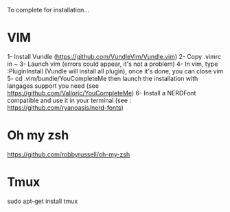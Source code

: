 To complete for installation...

# VIM

1- Install Vundle (https://github.com/VundleVim/Vundle.vim)
2- Copy .vimrc in ~
3- Launch vim (errors could appear, it's not a problem)
4- In vim, type :PluginInstall (Vundle will install all plugin), once it's done, you can close vim
5- cd .vim/bundle/YouCompleteMe then launch the installation with langages support you need (see https://github.com/Valloric/YouCompleteMe)
6- Install a NERDFont compatible and use it in your terminal (see : https://github.com/ryanoasis/nerd-fonts)

# Oh my zsh

https://github.com/robbyrussell/oh-my-zsh

# Tmux

sudo apt-get install tmux


